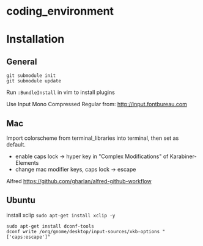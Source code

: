 coding_environment
==================

# Installation

## General
```
git submodule init
git submodule update
```
Run `:BundleInstall` in vim to install plugins

Use Input Mono Compressed Regular from: http://input.fontbureau.com

## Mac

Import colorscheme from terminal_libraries into terminal, then set as default.

- enable caps lock -> hyper key in "Complex Modifications" of Karabiner-Elements
- change mac modifier keys, caps lock -> escape

Alfred
https://github.com/gharlan/alfred-github-workflow

## Ubuntu

install xclip `sudo apt-get install xclip -y`

```
sudo apt-get install dconf-tools
dconf write /org/gnome/desktop/input-sources/xkb-options "['caps:escape']"
```
